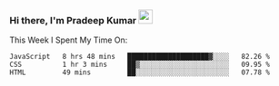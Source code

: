 ### Hi there, I'm Pradeep Kumar <img src="https://media.giphy.com/media/Yrfa3vPYjWDwlEfvHw/giphy.gif" width="25px">

This Week I Spent My Time On:
<!--START_SECTION:waka-->
```text
JavaScript   8 hrs 48 mins   ████████████████████▓░░░░   82.26 % 
CSS          1 hr 3 mins     ██▒░░░░░░░░░░░░░░░░░░░░░░   09.95 % 
HTML         49 mins         ██░░░░░░░░░░░░░░░░░░░░░░░   07.78 % 
```
<!--END_SECTION:waka-->
